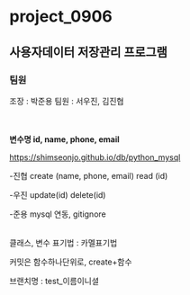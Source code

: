# project_0906

  
## 사용자데이터 저장관리 프로그램

  
### 팀원 
조장 : 박준용  팀원 : 서우진, 김진협

<br><br>
**변수명 id, name, phone, email**

https://shimseonjo.github.io/db/python_mysql
  
-진협
create (name, phone, email)
read (id)

  
-우진
update(id)
delete(id)

  
-준용
mysql 연동, gitignore
<br><br>
  
클래스, 변수 표기법 : 카멜표기법

  
커밋은 함수하나단위로, create+함수

  
브랜치명 : test_이름이니셜
